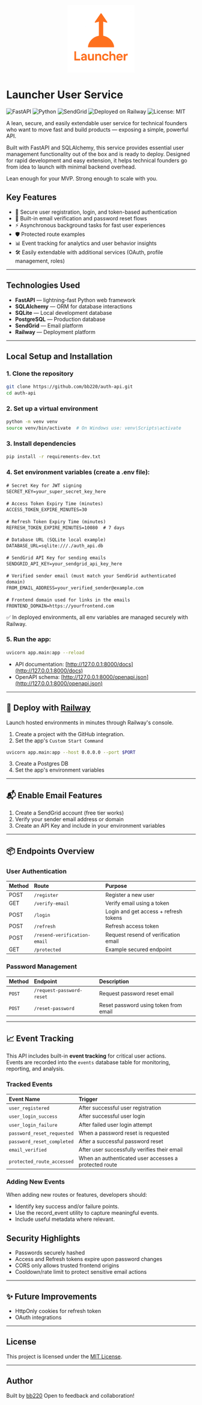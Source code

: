 <p align="center">
  <img src="assets/launcher-center-logo.png" alt="Launcher User Service Logo" width="180" />
</p>

# Launcher User Service

![FastAPI](https://img.shields.io/badge/FastAPI-005571?style=for-the-badge&logo=fastapi)
![Python](https://img.shields.io/badge/Python-3.12%2B-blue?style=for-the-badge&logo=python)
![SendGrid](https://img.shields.io/badge/SendGrid-00b2ff?style=for-the-badge&logo=sendgrid)
![Deployed on Railway](https://img.shields.io/badge/Railway-App-6c4cff?style=for-the-badge&logo=railway)
![License: MIT](https://img.shields.io/badge/License-MIT-green?style=for-the-badge)

A lean, secure, and easily extendable user service for technical founders who want to move fast and build products — exposing a simple, powerful API.

Built with FastAPI and SQLAlchemy, this service provides essential user management functionality out of the box and is ready to deploy. Designed for rapid development and easy extension, it helps technical founders go from idea to launch with minimal backend overhead.

Lean enough for your MVP. Strong enough to scale with you.

## Key Features

- 🔐 Secure user registration, login, and token-based authentication
- 📨 Built-in email verification and password reset flows
- ⚡ Asynchronous background tasks for fast user experiences
- 🛡️ Protected route examples
- 📊 Event tracking for analytics and user behavior insights
- 🛠️ Easily extendable with additional services (OAuth, profile management, roles)

---

## Technologies Used

- **FastAPI** — lightning-fast Python web framework
- **SQLAlchemy** — ORM for database interactions
- **SQLite** — Local development database
- **PostgreSQL** — Production database
- **SendGrid** — Email platform
- **Railway** — Deployment platform

---

## Local Setup and Installation

### 1. Clone the repository

```bash
git clone https://github.com/bb220/auth-api.git
cd auth-api
```

### 2. Set up a virtual environment

```bash
python -m venv venv
source venv/bin/activate  # On Windows use: venv\Scripts\activate
```

### 3. Install dependencies

```bash
pip install -r requirements-dev.txt
```

### 4. Set environment variables (create a .env file):

```env
# Secret Key for JWT signing
SECRET_KEY=your_super_secret_key_here

# Access Token Expiry Time (minutes)
ACCESS_TOKEN_EXPIRE_MINUTES=30

# Refresh Token Expiry Time (minutes)
REFRESH_TOKEN_EXPIRE_MINUTES=10080  # 7 days

# Database URL (SQLite local example)
DATABASE_URL=sqlite:///./auth_api.db

# SendGrid API Key for sending emails
SENDGRID_API_KEY=your_sendgrid_api_key_here

# Verified sender email (must match your SendGrid authenticated domain)
FROM_EMAIL_ADDRESS=your_verified_sender@example.com

# Frontend domain used for links in the emails
FRONTEND_DOMAIN=https://yourfrontend.com
```

✅ In deployed environments, all env variables are managed securely with Railway.

### 5. Run the app:

```bash
uvicorn app.main:app --reload
```

- API documentation: [http://127.0.0.1:8000/docs](http://127.0.0.1:8000/docs)
- OpenAPI schema: [http://127.0.0.1:8000/openapi.json](http://127.0.0.1:8000/openapi.json)

---

## 🚀 Deploy with [Railway](https://railway.app/)
Launch hosted environments in minutes through Railway's console.

1. Create a project with the GitHub integration.
2. Set the app's `Custom Start Command`
```bash
uvicorn app.main:app --host 0.0.0.0 --port $PORT
```
3. Create a Postgres DB
4. Set the app's environment variables

---

## 📬 Enable Email Features

1. Create a SendGrid account (free tier works)
2. Verify your sender email address or domain
3. Create an API Key and include in your environment variables

---

## 📦 Endpoints Overview

### User Authentication

| Method | Route | Purpose |
|:---|:---|:---|
| POST | `/register` | Register a new user |
| GET | `/verify-email` | Verify email using a token |
| POST | `/login` | Login and get access + refresh tokens |
| POST | `/refresh` | Refresh access token |
| POST | `/resend-verification-email` | Request resend of verification email |
| GET | `/protected` | Example secured endpoint |

### Password Management

| Method | Endpoint | Description |
|:---|:---|:---|
| `POST` | `/request-password-reset` | Request password reset email |
| `POST` | `/reset-password` | Reset password using token from email |

---

## 📈 Event Tracking

This API includes built-in **event tracking** for critical user actions.  
Events are recorded into the `events` database table for monitoring, reporting, and analysis.

### Tracked Events

| Event Name | Trigger |
|:-----------|:--------|
| `user_registered` | After successful user registration |
| `user_login_success` | After successful user login |
| `user_login_failure` | After failed user login attempt |
| `password_reset_requested` | When a password reset is requested |
| `password_reset_completed` | After a successful password reset |
| `email_verified` | After user successfully verifies their email |
| `protected_route_accessed` | When an authenticated user accesses a protected route |

### Adding New Events
When adding new routes or features, developers should:
- Identify key success and/or failure points.
- Use the record_event utility to capture meaningful events.
- Include useful metadata where relevant.

## Security Highlights

- Passwords securely hashed
- Access and Refresh tokens expire upon password changes
- CORS only allows trusted frontend origins
- Cooldown/rate limit to protect sensitive email actions

---

## ✨ Future Improvements

- HttpOnly cookies for refresh token
- OAuth integrations
---

## License

This project is licensed under the [MIT License](LICENSE).

---

## Author

Built by [bb220](https://github.com/bb220)
Open to feedback and collaboration!

